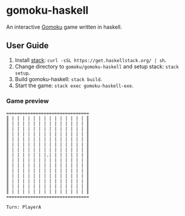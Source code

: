 # gomoku-haskell
An interactive [Gomoku](https://en.wikipedia.org/wiki/Gomoku) game written in haskell.

## User Guide

1. Install [stack](https://docs.haskellstack.org/en/stable/README/): `curl -sSL https://get.haskellstack.org/ | sh`.
2. Change directory to `gomoku/gomoku-haskell` and setup stack: `stack setup`.
3. Build gomoku-haskell: `stack build`.
4. Start the game: `stack exec gomoku-haskell-exe`.

### Game preview

```
===============================
║ | | | | | | | | | | | | | | ║
║ | | | | | | | | | | | | | | ║
║ | | | | | | | | | | | | | | ║
║ | | | | | | | | | | | | | | ║
║ | | | | | | | | | | | | | | ║
║ | | | | | | | | | | | | | | ║
║ | | | | | | | | | | | | | | ║
║ | | | | | | |.| | | | | | | ║
║ | | | | | | | | | | | | | | ║
║ | | | | | | | | | | | | | | ║
║ | | | | | | | | | | | | | | ║
║ | | | | | | | | | | | | | | ║
║ | | | | | | | | | | | | | | ║
║ | | | | | | | | | | | | | | ║
║ | | | | | | | | | | | | | | ║
===============================

Turn: PlayerA
```
